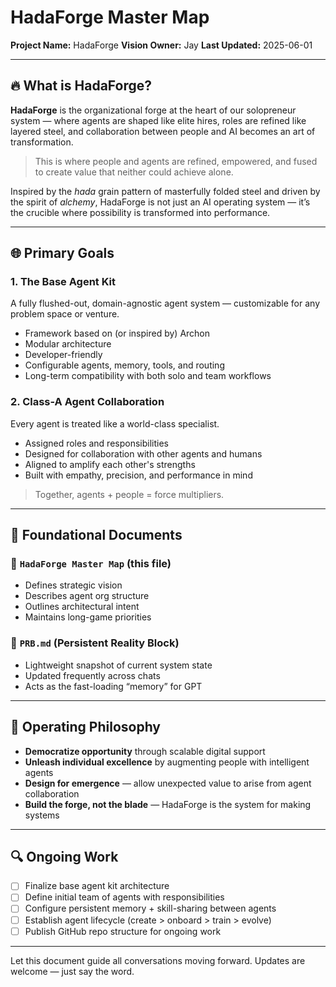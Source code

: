# HadaForge Master Map

**Project Name:** HadaForge
**Vision Owner:** Jay
**Last Updated:** 2025-06-01

---

## 🔥 What is HadaForge?

**HadaForge** is the organizational forge at the heart of our solopreneur system — where agents are shaped like elite hires, roles are refined like layered steel, and collaboration between people and AI becomes an art of transformation.

> This is where people and agents are refined, empowered, and fused to create value that neither could achieve alone.

Inspired by the *hada* grain pattern of masterfully folded steel and driven by the spirit of *alchemy*, HadaForge is not just an AI operating system — it’s the crucible where possibility is transformed into performance.

---

## 🌐 Primary Goals

### 1. **The Base Agent Kit**

A fully flushed-out, domain-agnostic agent system — customizable for any problem space or venture.

* Framework based on (or inspired by) Archon
* Modular architecture
* Developer-friendly
* Configurable agents, memory, tools, and routing
* Long-term compatibility with both solo and team workflows

### 2. **Class-A Agent Collaboration**

Every agent is treated like a world-class specialist.

* Assigned roles and responsibilities
* Designed for collaboration with other agents and humans
* Aligned to amplify each other's strengths
* Built with empathy, precision, and performance in mind

> Together, agents + people = force multipliers.

---

## 🧱 Foundational Documents

### 📁 `HadaForge Master Map` (this file)

* Defines strategic vision
* Describes agent org structure
* Outlines architectural intent
* Maintains long-game priorities

### 📁 `PRB.md` (Persistent Reality Block)

* Lightweight snapshot of current system state
* Updated frequently across chats
* Acts as the fast-loading “memory” for GPT

---

## 🧭 Operating Philosophy

* **Democratize opportunity** through scalable digital support
* **Unleash individual excellence** by augmenting people with intelligent agents
* **Design for emergence** — allow unexpected value to arise from agent collaboration
* **Build the forge, not the blade** — HadaForge is the system for making systems

---

## 🔍 Ongoing Work

* [ ] Finalize base agent kit architecture
* [ ] Define initial team of agents with responsibilities
* [ ] Configure persistent memory + skill-sharing between agents
* [ ] Establish agent lifecycle (create > onboard > train > evolve)
* [ ] Publish GitHub repo structure for ongoing work

---

Let this document guide all conversations moving forward. Updates are welcome — just say the word.
